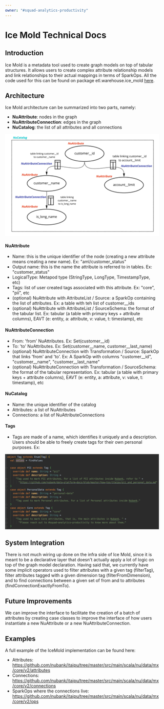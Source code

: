 ```yaml
---
owner: "#squad-analytics-productivity"
---
```


# Ice Mold Technical Docs

## Introduction

Ice Mold is a metadata tool used to create graph models on top of tabular structures.
It allows users to create complex attribute relationship models and
link relationships to their actual mappings in terms of SparkOps.
All the code used for this can be found on package etl.warehouse.ice_mold
[here](https://github.com/nubank/itaipu/tree/master/src/main/scala/etl/warehouse/ice_mold).

## Architecture

Ice Mold architecture can be summarized into two parts, namely:

- **NuAttribute**: nodes in the graph
- **NuAttributeConnection**: edges in the graph
- **NuCatalog**: the list of all attributes and all connections

![ice-mold-graph](../../../images/ice-mold-graph.jpg)

#### NuAttribute

- Name: this is the unique identifier of the node
(creating a new attribute means creating a new name). Ex: "aml/customer_status"
- Output name: this is the name the attribute is referred to in tables. Ex: "customer_status"
- LogicalType: Metapod type (StringType, LongType, TimestampType, etc)
- Tags: list of user created tags associated with this attribute. Ex: "core", "pii", etc
- (optional) NuAttribute with AttributeList / Source:
a SparkOp containing the list of attributes. Ex: a table with teh list of customer__ids
- (optional) NuAttribute with AttributeList / SourceSchema:
the format of the tabular list. Ex: tabular (a table with primary keys + attribute columns),
EAVT (e: entity, a: attribute, v: value, t: timestamp), etc

#### NuAttributeConnection

- From: 'from' NuAttributes. Ex: Set(customer__id)
- To: 'to' NuAttributes. Ex: Set(customer__name, customer__last_name)
- (optional) NuAttributeConnection with Transformation / Source:
SparkOp that links 'from' and 'to'. Ex: A SparkOp with columns "customer__id",
"customer__name", "customer__last_name"
- (optional) NuAttributeConnection with Transformation / SourceSchema:
the format of the tabular representation. Ex: tabular (a table with primary keys +
attribute columns), EAVT (e: entity, a: attribute, v: value, t: timestamp), etc

#### NuCatalog

- Name: the unique identifier of the catalog
- Attributes: a list of NuAttributes
- Connections: a list of NuAttributeConnections

#### Tags

- Tags are made of a name, which identifies it uniquely and a description.
Users should be able to freely create tags for their own personal purposes. Ex:

![ice-mold-tags](../../../images/ice-mold-tags.png)

## System Integration

There is not much wiring up done on the infra side of Ice Mold,
since it is meant to be a declarative layer that
doesn't actually apply a lot of logic on top of the graph model declaration.
Having said that, we currently have some implicit operators used to
filter attributes with a given tag (filterTag),
filter attributes tagged with a given dimension tag (filterFromDimension),
and to find connections between a given set of from and to attributes
(findConnectionExactlyFromTo).

## Future Improvements

We can improve the interface to facilitate the creation of a batch of attributes
by creating case classes to improve the interface of how users instantiate
a new NuAttribute or a new NuAttributeConnection.

## Examples

A full example of the IceMold implementation can be found here:

- Attributes: <https://github.com/nubank/itaipu/tree/master/src/main/scala/nu/data/mx/core/v2/attributes>
- Connections: <https://github.com/nubank/itaipu/tree/master/src/main/scala/nu/data/mx/core/v2/connections>
- SparkOps where the connections live: https://github.com/nubank/itaipu/tree/master/src/main/scala/nu/data/mx/core/v2/ops
